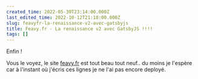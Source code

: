 ```yaml
---
created_time: 2022-05-30T23:14:00.000Z
last_edited_time: 2022-10-12T21:18:00.000Z
slug: feavyfr-la-renaissance-v2-avec-gatsbyjs
title: Feavy.fr - La renaissance v2 avec GatsbyJS !!!!
tags: []
---
```

Enfin !

Vous le voyez, le site [feavy.fr](https://feavy.fr) est tout beau tout neuf.. du moins je l'espère car à l'instant où j'écris ces lignes je ne l'ai pas encore deployé.


